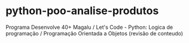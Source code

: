 # python-poo-analise-produtos
Programa Desenvolve 40+ Magalu / Let's Code - Python: Logica de programação / Programação Orientada a Objetos (revisão de conteudo)

